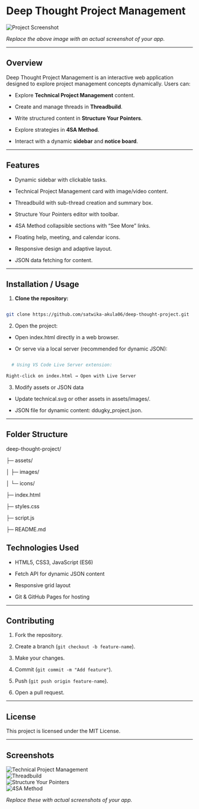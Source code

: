 # Deep Thought Project Management

![Project Screenshot](assets/images/screenshot-placeholder.png) 

*Replace the above image with an actual screenshot of your app.*

---

## Overview

Deep Thought Project Management is an interactive web application designed to explore project management concepts dynamically. Users can:

- Explore **Technical Project Management** content.

- Create and manage threads in **Threadbuild**.

- Write structured content in **Structure Your Pointers**.

- Explore strategies in **4SA Method**.

- Interact with a dynamic **sidebar** and **notice board**.

---

## Features

- Dynamic sidebar with clickable tasks.

- Technical Project Management card with image/video content.

- Threadbuild with sub-thread creation and summary box.

- Structure Your Pointers editor with toolbar.

- 4SA Method collapsible sections with “See More” links.

- Floating help, meeting, and calendar icons.

- Responsive design and adaptive layout.

- JSON data fetching for content.


---

## Installation / Usage

1. **Clone the repository:**

```bash

git clone https://github.com/satwika-akula06/deep-thought-project.git

```

2. Open the project:

- Open index.html directly in a web browser.

- Or serve via a local server (recommended for dynamic JSON):

```bash

  # Using VS Code Live Server extension:
  
Right-click on index.html → Open with Live Server

```

3. Modify assets or JSON data

- Update technical.svg or other assets in assets/images/.

- JSON file for dynamic content: ddugky_project.json.

---

## Folder Structure


deep-thought-project/

├─ assets/

│  ├─ images/

│  └─ icons/

├─ index.html

├─ styles.css

├─ script.js

├─ README.md


## Technologies Used

- HTML5, CSS3, JavaScript (ES6)

- Fetch API for dynamic JSON content

- Responsive grid layout

- Git & GitHub Pages for hosting


---

## Contributing

1. Fork the repository.  

2. Create a branch (`git checkout -b feature-name`).

3. Make your changes.  

4. Commit (`git commit -m "Add feature"`).  

5. Push (`git push origin feature-name`).  

6. Open a pull request.


---

## License

This project is licensed under the MIT License.  

---

## Screenshots

![Technical Project Management](assets/images/tech-card.png)  
![Threadbuild](assets/images/threadbuild-card.png)  
![Structure Your Pointers](assets/images/pointers-card.png)  
![4SA Method](assets/images/4sa-card.png)

*Replace these with actual screenshots of your app.*
